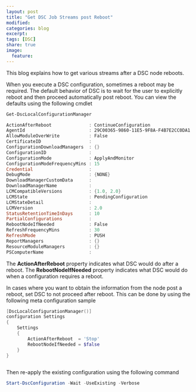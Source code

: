 ```yaml
---
layout: post
title: "Get DSC Job Streams post Reboot"
modified:
categories: blog
excerpt:
tags: [DSC]
share: true
image:
  feature:
---
```


This blog explains how to get various streams after a DSC node reboots.

When you execute a DSC configuration, sometimes a reboot may be required. The default behavior of DSC is to wait for the user to explicitly reboot and then proceed automatically post reboot.  You can view the defaults using the following cmdlet

```powershell
Get-DscLocalConfigurationManager

ActionAfterReboot              : ContinueConfiguration
AgentId                        : 29C00365-9860-11E5-9F8A-F4B7E2CC0DA1
AllowModuleOverWrite           : False
CertificateID                  : 
ConfigurationDownloadManagers  : {}
ConfigurationID                : 
ConfigurationMode              : ApplyAndMonitor
ConfigurationModeFrequencyMins : 15
Credential                     : 
DebugMode                      : {NONE}
DownloadManagerCustomData      : 
DownloadManagerName            : 
LCMCompatibleVersions          : {1.0, 2.0}
LCMState                       : PendingConfiguration
LCMStateDetail                 : 
LCMVersion                     : 2.0
StatusRetentionTimeInDays      : 10
PartialConfigurations          : 
RebootNodeIfNeeded             : False
RefreshFrequencyMins           : 30
RefreshMode                    : PUSH
ReportManagers                 : {}
ResourceModuleManagers         : {}
PSComputerName                 : 

```

The **ActionAfterReboot** property indicates what DSC would do after a reboot. The **RebootNodeIfNeeded** property indicates what DSC would do when a configuration requires a reboot. 

In cases where you want to obtain the information from the node post a reboot, set DSC to not proceed after reboot. This can be done by using the following meta configuration sample

```powershell
[DscLocalConfigurationManager()]
configuration Settings
{
    Settings
    {
        ActionAfterReboot  = 'Stop'
        RebootNodeIfNeeded = $false
    }
}
 
```
Then re-apply the existing configuration using the following command

```powershell
Start-DscConfiguration -Wait -UseExisting -Verbose
```


